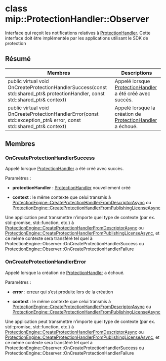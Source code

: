 # <a name="class-mipprotectionhandlerobserver"></a>class mip::ProtectionHandler::Observer 
Interface qui reçoit les notifications relatives à [ProtectionHandler](class_mip_protectionhandler.md).
Cette interface doit être implémentée par les applications utilisant le SDK de protection
  
## <a name="summary"></a>Résumé
 Membres                        | Descriptions                                
--------------------------------|---------------------------------------------
public virtual void OnCreateProtectionHandlerSuccess(const std::shared_ptr<ProtectionHandler>& protectionHandler, const std::shared_ptr<void>& context)  |  Appelé lorsque [ProtectionHandler](class_mip_protectionhandler.md) a été créé avec succès.
public virtual void OnCreateProtectionHandlerError(const std::exception_ptr& error, const std::shared_ptr<void>& context)  |  Appelé lorsque la création de [ProtectionHandler](class_mip_protectionhandler.md) a échoué.
  
## <a name="members"></a>Membres
  
### <a name="oncreateprotectionhandlersuccess"></a>OnCreateProtectionHandlerSuccess
Appelé lorsque [ProtectionHandler](class_mip_protectionhandler.md) a été créé avec succès.

Paramètres :  
* **protectionHandler** : [ProtectionHandler](class_mip_protectionhandler.md) nouvellement créé


* **context** : le même contexte que celui transmis à [ProtectionEngine::CreateProtectionHandlerFromDescriptorAsync](class_mip_protectionengine.md#createprotectionhandlerfromdescriptorasync) ou [ProtectionEngine::CreateProtectionHandlerFromPublishingLicenseAsync](class_mip_protectionengine.md#createprotectionhandlerfrompublishinglicenseasync)


Une application peut transmettre n’importe quel type de contexte (par ex. std::promise, std::function, etc.) à [ProtectionEngine::CreateProtectionHandlerFromDescriptorAsync](class_mip_protectionengine.md#createprotectionhandlerfromdescriptorasync) ou [ProtectionEngine::CreateProtectionHandlerFromPublishingLicenseAsync](class_mip_protectionengine.md#createprotectionhandlerfrompublishinglicenseasync), et ce même contexte sera transféré tel quel à ProtectionEngine::Observer::OnCreateProtectionHandlerSuccess ou ProtectionEngine::Observer::OnCreateProtectionHandlerFailure
  
### <a name="oncreateprotectionhandlererror"></a>OnCreateProtectionHandlerError
Appelé lorsque la création de [ProtectionHandler](class_mip_protectionhandler.md) a échoué.

Paramètres :  
* **error** : [erreur](class_mip_error.md) qui s’est produite lors de la création 


* **context** : le même contexte que celui transmis à [ProtectionEngine::CreateProtectionHandlerFromDescriptorAsync](class_mip_protectionengine.md#createprotectionhandlerfromdescriptorasync) ou [ProtectionEngine::CreateProtectionHandlerFromPublishingLicenseAsync](class_mip_protectionengine.md#createprotectionhandlerfrompublishinglicenseasync)


Une application peut transmettre n’importe quel type de contexte (par ex. std::promise, std::function, etc.) à [ProtectionEngine::CreateProtectionHandlerFromDescriptorAsync](class_mip_protectionengine.md#createprotectionhandlerfromdescriptorasync) ou [ProtectionEngine::CreateProtectionHandlerFromPublishingLicenseAsync](class_mip_protectionengine.md#createprotectionhandlerfrompublishinglicenseasync), et ce même contexte sera transféré tel quel à ProtectionEngine::Observer::OnCreateProtectionHandlerSuccess ou ProtectionEngine::Observer::OnCreateProtectionHandlerFailure